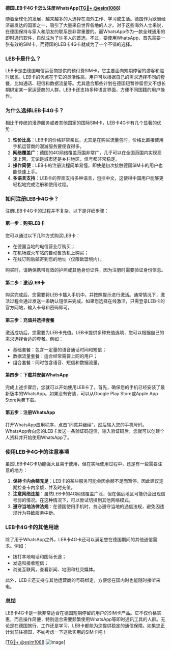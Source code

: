 **德国LEB卡4G卡怎么注册WhatsApp[[TG💪+ @esim1088](https://t.me/s/esim1088)]**

随着全球化的发展，越来越多的人选择在海外工作、学习或生活。德国作为欧洲经济最发达的国家之一，吸引了大量来自世界各地的人才。对于这些海外人士来说，在德国保持与家人和朋友的联系是非常重要的。而WhatsApp作为一款全球通用的即时通讯软件，自然成为了许多人的首选。不过，要使用WhatsApp，首先需要一张有效的SIM卡，而德国的LEB卡4G卡就成为了一个不错的选择。

### **LEB卡是什么？**

LEB卡是由德国电信运营商提供的预付费SIM卡，它主要面向短期停留的游客和临时居民。LEB卡的优点在于它的灵活性高，用户可以根据自己的需求选择不同的套餐，比如通话、短信和数据流量等。尤其适合那些计划在德国短暂停留但又不想长期绑定某一家运营商的人群。LEB卡还支持多种语言界面，方便不同国籍的用户操作。

### **为什么选择LEB卡4G卡？**

相比于传统的漫游服务或者其他国家的国际SIM卡，LEB卡4G卡有几个显著的优势：

1. **性价比高**：LEB卡的价格非常亲民，尤其是在购买流量包时，价格比直接使用手机运营商的漫游服务要便宜得多。
2. **网络覆盖广**：德国的4G网络覆盖范围非常广，几乎可以在全国范围内实现高速上网。无论是城市还是乡村地区，信号都非常稳定。
3. **操作简便**：LEB卡的注册流程简单易懂，即使是初次接触德国SIM卡的用户也能快速上手。
4. **多语言支持**：LEB卡的界面支持多种语言，包括中文，这使得中国用户能够更轻松地完成注册和使用过程。

### **如何注册LEB卡4G卡？**

注册LEB卡4G卡的过程并不复杂，以下是详细步骤：

#### **第一步：购买LEB卡**
您可以通过以下几种方式购买LEB卡：
- 在德国当地的电信营业厅购买；
- 在机场或火车站的自动售货机上购买；
- 在线订购后邮寄到您的地址（仅限欧盟境内）。

购买时，请确保携带有效的护照或其他身份证件，因为注册时需要验证身份信息。

#### **第二步：激活LEB卡**
购买完成后，您需要将LEB卡插入手机中，并按照提示进行激活。通常情况下，激活过程会通过发送一条确认短信来完成。如果您选择在线激活，只需登录LEB卡的官方网站，输入卡号和密码即可。

#### **第三步：充值并选择套餐**
激活成功后，您需要为LEB卡充值。LEB卡提供多种充值选项，您可以根据自己的需求选择合适的套餐。例如：
- 基础套餐：包含一定量的语音通话时间和短信；
- 数据流量套餐：适合经常需要上网的用户；
- 组合套餐：同时包含语音、短信和数据流量。

#### **第四步：下载并安装WhatsApp**
完成上述步骤后，您就可以开始使用LEB卡了。首先，确保您的手机已经安装了最新版本的WhatsApp。如果没有安装，可以从Google Play Store或Apple App Store免费下载。

#### **第五步：注册WhatsApp**
打开WhatsApp应用程序，点击“同意并继续”，然后输入您的手机号码。WhatsApp会向您的LEB卡发送一条验证码短信，输入验证码后，您就可以创建个人资料并开始使用WhatsApp了。

### **使用LEB卡4G卡的注意事项**

虽然LEB卡4G卡功能强大且易于使用，但在实际使用过程中，还是有一些需要注意的地方：

1. **保持卡内余额充足**：LEB卡的某些服务可能会因余额不足而暂停，因此建议定期检查卡内余额，并及时充值。
2. **注意网络连接**：虽然LEB卡的4G网络覆盖广泛，但在偏远地区可能仍会出现信号弱的情况。在这种情况下，可以尝试切换到其他网络模式。
3. **遵守当地法律法规**：在德国使用手机时，务必遵守当地的通信法规，避免因违规行为导致服务中断。

### **LEB卡4G卡的其他用途**

除了用于WhatsApp之外，LEB卡4G卡还可以满足您在德国期间的其他通信需求。例如：
- 拨打本地电话和国际长途；
- 发送和接收短信；
- 浏览互联网，查看新闻、地图和社交媒体。

此外，LEB卡还支持与其他运营商的号码绑定，方便您在国内时也能随时接听来电。

### **总结**

LEB卡4G卡是一款非常适合在德国短期停留的用户的SIM卡产品。它不仅价格实惠，而且操作简便，特别适合需要频繁使用WhatsApp等即时通讯工具的人群。无论是在德国旅行、工作还是学习，LEB卡都能为您提供稳定的通信保障。如果您正计划前往德国，不妨考虑一下这款实用的SIM卡吧！

[[TG💪+ @esim1088](https://t.me/s/esim1088) ![Image](https://i.postimg.cc/4NQfJmqS/Snipaste-2025-05-13-00-14-12.png)]